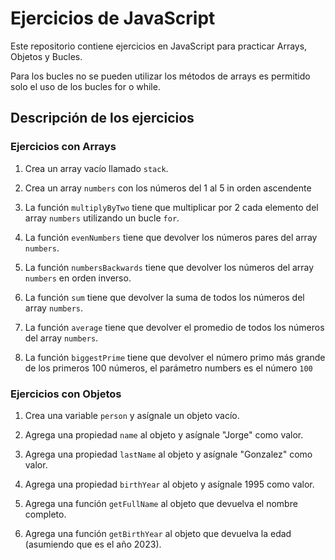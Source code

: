 # Ejercicios de JavaScript

Este repositorio contiene ejercicios en JavaScript para practicar Arrays, Objetos y Bucles.

Para los bucles no se pueden utilizar los métodos de arrays es permitido solo el uso de los bucles for o while.

## Descripción de los ejercicios

### Ejercicios con Arrays

1. Crea un array vacío llamado `stack`.

2. Crea un array `numbers` con los números del 1 al 5 in orden ascendente

3. La función `multiplyByTwo` tiene que multiplicar por 2 cada elemento del array `numbers` utilizando un bucle `for`.

4. La función `evenNumbers` tiene que devolver los números pares del array `numbers`.

5. La función `numbersBackwards` tiene que devolver los números del array `numbers` en orden inverso.

6. La función `sum` tiene que devolver la suma de todos los números del array `numbers`.

7. La función `average` tiene que devolver el promedio de todos los números del array `numbers`.

8. La función `biggestPrime` tiene que devolver el número primo más grande de los primeros 100 números, el parámetro numbers es el número `100`

### Ejercicios con Objetos

1. Crea una variable `person` y asígnale un objeto vacío.

2. Agrega una propiedad `name` al objeto y asígnale "Jorge" como valor.

3. Agrega una propiedad `lastName` al objeto y asígnale "Gonzalez" como valor.

4. Agrega una propiedad `birthYear` al objeto y asígnale 1995 como valor.

5. Agrega una función `getFullName` al objeto que devuelva el nombre completo.

6. Agrega una función `getBirthYear` al objeto que devuelva la edad (asumiendo que es el año 2023).
